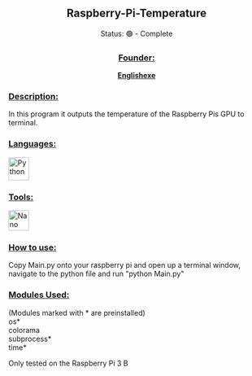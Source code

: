 <h2 align="center">Raspberry-Pi-Temperature</h3>
<p align="center">Status: 🟢 - Complete</p>
<h3 align="center"><u>Founder:</u></h3>
<b><p align="center"> <a href="https://github.com/Englishexe">Englishexe</a></p></b>
<h3 align="left"><u>Description:</u></h3>
<p>In this program it outputs the temperature of the Raspberry Pis GPU to terminal.</p>
<h3 align="left"><u>Languages:</u></h3>
<a href="https://www.python.org" target="_blank" rel="noreferrer"> 
<img src="https://upload.wikimedia.org/wikipedia/commons/thumb/c/c3/Python-logo-notext.svg/1869px-Python-logo-notext.svg.png" alt="Python" width="40" height="45"/>
</a>

  
<h3 align="left"><u>Tools:</u></h3> <p align="left"> 
<a href="https://www.nano-editor.org" target="_blank" rel="noreferrer"> 
<img src="https://upload.wikimedia.org/wikipedia/commons/thumb/8/8a/Gnu-nano.svg/1024px-Gnu-nano.svg.png" alt="Nano" width="40" height="40"/> 
</a>
<h3 align="left"><u>How to use:</u></h3>
<p>Copy Main.py onto your raspberry pi and open up a terminal window, navigate to the python file and run "python Main.py"</p>
<h3 align="left"><u>Modules Used:</u></h3>
<p>(Modules marked with * are preinstalled)<br>os*<br>colorama<br>subprocess*<br>time*<p>
<p>Only tested on the Raspberry Pi 3 B</p>
